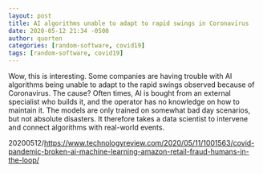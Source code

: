 ```yaml
---
layout: post
title: AI algorithms unable to adapt to rapid swings in Coronavirus
date: 2020-05-12 21:34 -0500
author: quorten
categories: [random-software, covid19]
tags: [random-software, covid19]
---
```


Wow, this is interesting.  Some companies are having trouble with AI
algorithms being unable to adapt to the rapid swings observed because
of Coronavirus.  The cause?  Often times, AI is bought from an
external specialist who builds it, and the operator has no knowledge
on how to maintain it.  The models are only trained on somewhat bad
day scenarios, but not absolute disasters.  It therefore takes a data
scientist to intervene and connect algorithms with real-world events.

20200512/https://www.technologyreview.com/2020/05/11/1001563/covid-pandemic-broken-ai-machine-learning-amazon-retail-fraud-humans-in-the-loop/
